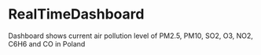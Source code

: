 # RealTimeDashboard
Dashboard shows current air pollution level of PM2.5, PM10, SO2, O3, NO2, C6H6 and CO in Poland 
